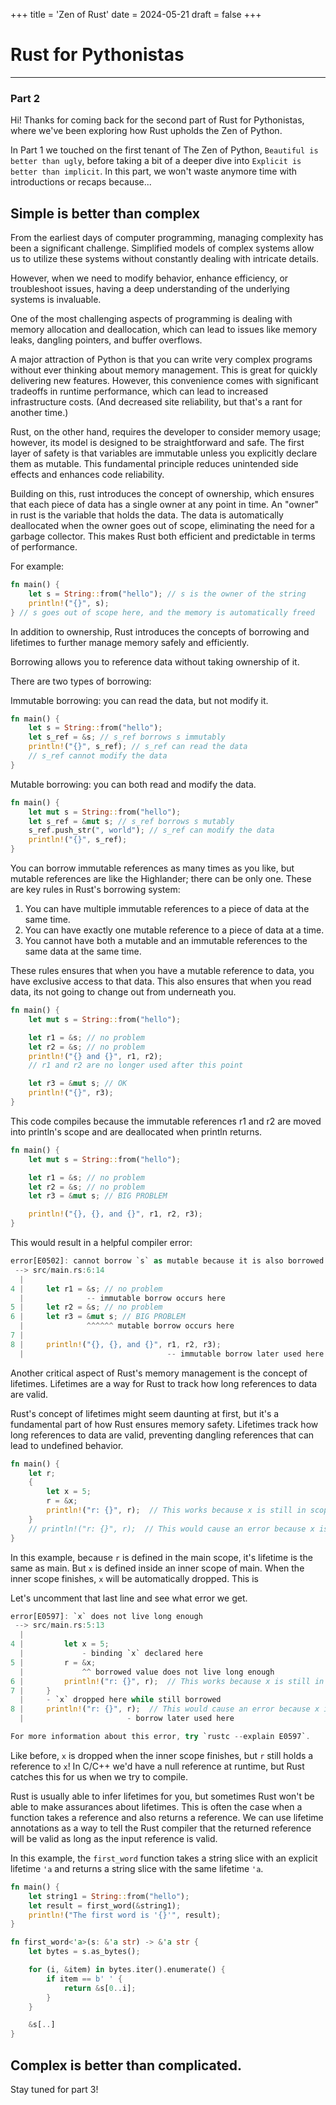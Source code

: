 +++
title = 'Zen of Rust'
date = 2024-05-21
draft = false
+++
# Rust for Pythonistas

---
### Part 2

Hi! Thanks for coming back for the second part of Rust for Pythonistas, where we've been exploring how Rust upholds the Zen of Python.

In Part 1 we touched on the first tenant of The Zen of Python, `Beautiful is better than ugly`, before taking a bit of a deeper dive into `Explicit is better than implicit`. In this part, we won't waste anymore time with introductions or recaps because...

## Simple is better than complex

From the earliest days of computer programming, managing complexity has been a significant challenge. Simplified models of complex systems allow us to utilize these systems without constantly dealing with intricate details.

However, when we need to modify behavior, enhance efficiency, or troubleshoot issues, having a deep understanding of the underlying systems is invaluable.

One of the most challenging aspects of programming is dealing with memory allocation and deallocation, which can lead to issues like memory leaks, dangling pointers, and buffer overflows.

A major attraction of Python is that you can write very complex programs without ever thinking about memory management. This is great for quickly delivering new features. However, this convenience comes with significant tradeoffs in runtime performance, which can lead to increased infrastructure costs. (And decreased site reliability, but that's a rant for another time.)

Rust, on the other hand, requires the developer to consider memory usage; however, its model is designed to be straightforward and safe. The first layer of safety is that variables are immutable unless you explicitly declare them as mutable. This fundamental principle reduces unintended side effects and enhances code reliability.

Building on this, rust introduces the concept of ownership, which ensures that each piece of data has a single owner at any point in time. An "owner" in rust is the variable that holds the data. The data is automatically deallocated when the owner goes out of scope, eliminating the need for a garbage collector. This makes Rust both efficient and predictable in terms of performance.

For example:
```rust
fn main() {
    let s = String::from("hello"); // s is the owner of the string
    println!("{}", s);
} // s goes out of scope here, and the memory is automatically freed
```

In addition to ownership, Rust introduces the concepts of borrowing and lifetimes to further manage memory safely and efficiently.

Borrowing allows you to reference data without taking ownership of it.

There are two types of borrowing:

Immutable borrowing: you can read the data, but not modify it.
```rust
fn main() {
    let s = String::from("hello");
    let s_ref = &s; // s_ref borrows s immutably
    println!("{}", s_ref); // s_ref can read the data
    // s_ref cannot modify the data
}
```
Mutable borrowing: you can both read and modify the data.
```rust
fn main() {
    let mut s = String::from("hello");
    let s_ref = &mut s; // s_ref borrows s mutably
    s_ref.push_str(", world"); // s_ref can modify the data
    println!("{}", s_ref);
}
```
You can borrow immutable references as many times as you like, but mutable references are like the Highlander; there can be only one. These are key rules in Rust's borrowing system:

1. You can have multiple immutable references to a piece of data at the same time.
2. You can have exactly one mutable reference to a piece of data at a time.
3. You cannot have both a mutable and an immutable references to the same data at the same time.

These rules ensures that when you have a mutable reference to data, you have exclusive access to that data. This also ensures that when you read data, its not going to change out from underneath you.

```rust
fn main() {
    let mut s = String::from("hello");

    let r1 = &s; // no problem
    let r2 = &s; // no problem
    println!("{} and {}", r1, r2);
    // r1 and r2 are no longer used after this point

    let r3 = &mut s; // OK
    println!("{}", r3);
}
```
This code compiles because the immutable references r1 and r2 are moved into println's scope and are deallocated when println returns.

```rust
fn main() {
    let mut s = String::from("hello");

    let r1 = &s; // no problem
    let r2 = &s; // no problem
    let r3 = &mut s; // BIG PROBLEM

    println!("{}, {}, and {}", r1, r2, r3);
}
```

This would result in a helpful compiler error:

```rust
error[E0502]: cannot borrow `s` as mutable because it is also borrowed as immutable
 --> src/main.rs:6:14
  |
4 |     let r1 = &s; // no problem
  |              -- immutable borrow occurs here
5 |     let r2 = &s; // no problem
6 |     let r3 = &mut s; // BIG PROBLEM
  |              ^^^^^^ mutable borrow occurs here
7 |
8 |     println!("{}, {}, and {}", r1, r2, r3);
  |                                -- immutable borrow later used here

```

Another critical aspect of Rust's memory management is the concept of lifetimes. Lifetimes are a way for Rust to track how long references to data are valid.

Rust's concept of lifetimes might seem daunting at first, but it's a fundamental part of how Rust ensures memory safety. Lifetimes track how long references to data are valid, preventing dangling references that can lead to undefined behavior.

```rust
fn main() {
    let r;
    {
        let x = 5;
        r = &x;
        println!("r: {}", r);  // This works because x is still in scope
    }
    // println!("r: {}", r);  // This would cause an error because x is out of scope
}
```

In this example, because `r` is defined in the main scope, it's lifetime is the same as main. But `x` is defined inside an inner scope of main. When the inner scope finishes, `x` will be automatically dropped.
This is

Let's uncomment that last line and see what error we get.

```rust
error[E0597]: `x` does not live long enough
 --> src/main.rs:5:13
  |
4 |         let x = 5;
  |             - binding `x` declared here
5 |         r = &x;
  |             ^^ borrowed value does not live long enough
6 |         println!("r: {}", r);  // This works because x is still in scope
7 |     }
  |     - `x` dropped here while still borrowed
8 |     println!("r: {}", r);  // This would cause an error because x is out of scope
  |                       - borrow later used here

For more information about this error, try `rustc --explain E0597`.
```

Like before, `x` is dropped when the inner scope finishes, but `r` still holds a reference to `x`! In C/C++ we'd have a null reference at runtime, but Rust catches this for us when we try to compile.

Rust is usually able to infer lifetimes for you, but sometimes Rust won't be able to make assurances about lifetimes. This is often the case when a function takes a reference and also returns a reference. We can use lifetime annotations as a way to tell the Rust compiler that the returned reference will be valid as long as the input reference is valid.

In this example, the `first_word` function takes a string slice with an explicit lifetime `'a` and returns a string slice with the same lifetime `'a`.

```rust
fn main() {
    let string1 = String::from("hello");
    let result = first_word(&string1);
    println!("The first word is '{}'", result);
}

fn first_word<'a>(s: &'a str) -> &'a str {
    let bytes = s.as_bytes();

    for (i, &item) in bytes.iter().enumerate() {
        if item == b' ' {
            return &s[0..i];
        }
    }

    &s[..]
}
```

## Complex is better than complicated.
Stay tuned for part 3!
